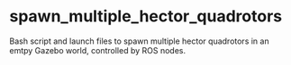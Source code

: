 # spawn_multiple_hector_quadrotors
Bash script and launch files to spawn multiple hector quadrotors in an emtpy Gazebo world, controlled by ROS nodes.
